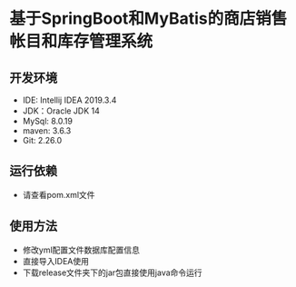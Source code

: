 # 基于SpringBoot和MyBatis的商店销售帐目和库存管理系统

## 开发环境
  - IDE: Intellij IDEA 2019.3.4
  - JDK：Oracle JDK 14
  - MySql: 8.0.19
  - maven: 3.6.3
  - Git: 2.26.0
## 运行依赖
  - 请查看pom.xml文件
## 使用方法
  - 修改yml配置文件数据库配置信息
  - 直接导入IDEA使用
  - 下载release文件夹下的jar包直接使用java命令运行